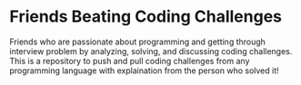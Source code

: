 # Friends Beating Coding Challenges
 Friends who are passionate about programming and getting through interview problem by analyzing, solving, and discussing coding challenges. This is a repository to push and pull coding challenges from any programming language with explaination from the person who solved it! 
